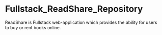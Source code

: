 # Fullstack_ReadShare_Repository
ReadShare is Fullstack web-application which provides the ability for users to buy or rent books online.
